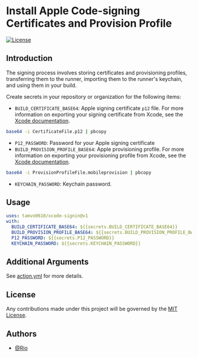 # Install Apple Code-signing Certificates and Provision Profile

[![License](https://img.shields.io/badge/license-MIT-green.svg?style=flat)](LICENSE)

## Introduction

The signing process involves storing certificates and provisioning profiles,
transferring them to the runner, importing them to the runner's keychain, and
using them in your build.

Create secrets in your repository or organization for the following items:

- `BUILD_CERTIFICATE_BASE64`: Apple signing certificate `p12` file. For more
  information on exporting your signing certificate from Xcode, see the
  [Xcode documentation](https://help.apple.com/xcode/mac/current/#/dev154b28f09).

```sh
base64 -i CertificateFile.p12 | pbcopy
```

- `P12_PASSWORD`: Password for your Apple signing certificate
- `BUILD_PROVISION_PROFILE_BASE64`: Apple provisioning profile. For more
  information on exporting your provisioning profile from Xcode, see the
  [Xcode documentation](https://help.apple.com/xcode/mac/current/#/deva899b4fe5).

```sh
base64 -i ProvisionProfileFile.mobileprovision | pbcopy
```

- `KEYCHAIN_PASSWORD`: Keychain password.

## Usage

```yaml
uses: tamvo0610/xcode-signin@v1
with:
  BUILD_CERTIFICATE_BASE64: ${{secrets.BUILD_CERTIFICATE_BASE64}}
  BUILD_PROVISION_PROFILE_BASE64: ${{secrets.BUILD_PROVISION_PROFILE_BASE64}}
  P12_PASSWORD: ${{secrets.P12_PASSWORD}}
  KEYCHAIN_PASSWORD: ${{secrets.KEYCHAIN_PASSWORD}}
```

## Additional Arguments

See [action.yml](action.yml) for more details.

## License

Any contributions made under this project will be governed by the
[MIT License](LICENSE).

## Authors

- [@Rio](https://www.github.com/tamvo0610)
